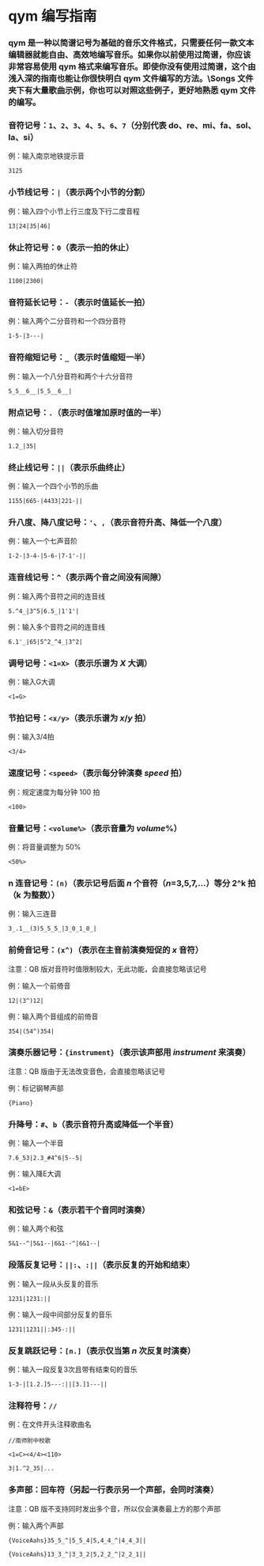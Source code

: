 # qym 编写指南

### qym 是一种以简谱记号为基础的音乐文件格式，只需要任何一款文本编辑器就能自由、高效地编写音乐。如果你以前使用过简谱，你应该非常容易使用 qym 格式来编写音乐。即使你没有使用过简谱，这个由浅入深的指南也能让你很快明白 qym 文件编写的方法。\Songs 文件夹下有大量歌曲示例，你也可以对照这些例子，更好地熟悉 qym 文件的编写。

### 音符记号：`1`、`2`、`3`、`4`、`5`、`6`、`7`（分别代表 do、re、mi、fa、sol、la、si）

例：输入南京地铁提示音

`3125`

### 小节线记号：`|`（表示两个小节的分割）

例：输入四个小节上行三度及下行二度音程

`13|24|35|46|`

### 休止符记号：`0`（表示一拍的休止）

例：输入两拍的休止符

`1100|2300|`

### 音符延长记号：`-`（表示时值延长一拍）

例：输入两个二分音符和一个四分音符

`1-5-|3---|`

### 音符缩短记号：`_`（表示时值缩短一半）

例：输入一个八分音符和两个十六分音符

`5_5__6__|5_5__6__|`

### 附点记号：`.`（表示时值增加原时值的一半）

例：输入切分音符

`1.2_|35|`

### 终止线记号：`||`（表示乐曲终止）

例：输入一个四个小节的乐曲

`1155|665-|4433|221-||`

### 升八度、降八度记号：`'`、`,`（表示音符升高、降低一个八度）

例：输入一个七声音阶

`1-2-|3-4-|5-6-|7-1'-||`

### 连音线记号：`^`（表示两个音之间没有间隙）

例：输入两个音符之间的连音线

`5.^4_|3^5|6.5_|1'1'|`

例：输入多个音符之间的连音线

`6.1'_|65|5^2_^4_|3^2|`

### 调号记号：`<1=X>`（表示乐谱为 *X* 大调）

例：输入G大调

`<1=G>`

### 节拍记号：`<x/y>`（表示乐谱为 *x*/*y* 拍）

例：输入3/4拍

`<3/4>`

### 速度记号：`<speed>`（表示每分钟演奏 *speed* 拍）

例：规定速度为每分钟 100 拍

`<100>`

### 音量记号：`<volume%>`（表示音量为 *volume*%）

例：将音量调整为 50%

`<50%>`

### n 连音记号：`(n)`（表示记号后面 *n* 个音符（*n*=3,5,7,...）等分 2^k 拍（k 为整数））

例：输入三连音

`3_.1__(3)5_5_5_|3_0_1_0_|`

### 前倚音记号：`(x^)`（表示在主音前演奏短促的 *x* 音符）

注意：QB 版对音符时值限制较大，无此功能，会直接忽略该记号

例：输入一个前倚音

`12|(3^)12|`

例：输入两个音组成的前倚音

`354|(54^)354|`

### 演奏乐器记号：`{instrument}`（表示该声部用 *instrument* 来演奏）

注意：QB 版由于无法改变音色，会直接忽略该记号

例：标记钢琴声部

`{Piano}`

### 升降号：`#`、`b`（表示音符升高或降低一个半音）

例：输入一个半音

`7.6_53|2.3_#4^6|5--5|`

例：输入降E大调

`<1=bE>`

### 和弦记号：`&`（表示若干个音同时演奏）
例：输入两个和弦

`5&1--^|5&1--|6&1--^|6&1--|`

### 段落反复记号：`||:`、`:||`（表示反复的开始和结束）

例：输入一段从头反复的音乐

`1231|1231:||`

例：输入一段中间部分反复的音乐

`1231|1231||:345-:||`

### 反复跳跃记号：`[n.]`（表示仅当第 *n* 次反复时演奏）

例：输入一段反复3次且带有结束句的音乐

`1-3-|[1.2.]5---:||[3.]1---||`

### 注释符号：`//`

例：在文件开头注释歌曲名

`//南师附中校歌`

`<1=C><4/4><110>`

`3|1.^2_35|...`

### 多声部：回车符（另起一行表示另一个声部，会同时演奏）

注意：QB 版不支持同时发出多个音，所以仅会演奏最上方的那个声部

例：输入两个声部

`{VoiceAahs}35_5_^|5_5_4|5,4_4_^|4_4_3||`

`{VoiceAahs}13_3_^|3_3_2|5,2_2_^|2_2_1||`
